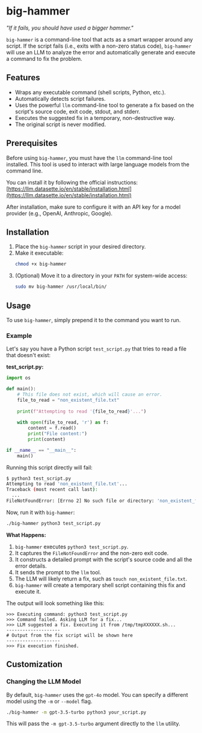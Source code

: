 # big-hammer

*"If it fails, you should have used a bigger hammer."*

`big-hammer` is a command-line tool that acts as a smart wrapper around any script. If the script fails (i.e., exits with a non-zero status code), `big-hammer` will use an LLM to analyze the error and automatically generate and execute a command to fix the problem.

## Features

-   Wraps any executable command (shell scripts, Python, etc.).
-   Automatically detects script failures.
-   Uses the powerful `llm` command-line tool to generate a fix based on the script's source code, exit code, stdout, and stderr.
-   Executes the suggested fix in a temporary, non-destructive way.
-   The original script is never modified.

## Prerequisites

Before using `big-hammer`, you must have the `llm` command-line tool installed. This tool is used to interact with large language models from the command line.

You can install it by following the official instructions:
[https://llm.datasette.io/en/stable/installation.html](https://llm.datasette.io/en/stable/installation.html)

After installation, make sure to configure it with an API key for a model provider (e.g., OpenAI, Anthropic, Google).

## Installation

1.  Place the `big-hammer` script in your desired directory.
2.  Make it executable:
    ```bash
    chmod +x big-hammer
    ```
3.  (Optional) Move it to a directory in your `PATH` for system-wide access:
    ```bash
    sudo mv big-hammer /usr/local/bin/
    ```

## Usage

To use `big-hammer`, simply prepend it to the command you want to run.

### Example

Let's say you have a Python script `test_script.py` that tries to read a file that doesn't exist:

**test_script.py:**
```python
import os

def main():
    # This file does not exist, which will cause an error.
    file_to_read = "non_existent_file.txt"
    
    print(f"Attempting to read '{file_to_read}'...")
    
    with open(file_to_read, 'r') as f:
        content = f.read()
        print("File content:")
        print(content)

if __name__ == "__main__":
    main()
```

Running this script directly will fail:
```bash
$ python3 test_script.py
Attempting to read 'non_existent_file.txt'...
Traceback (most recent call last):
  ...
FileNotFoundError: [Errno 2] No such file or directory: 'non_existent_file.txt'
```

Now, run it with `big-hammer`:
```bash
./big-hammer python3 test_script.py
```

**What Happens:**

1.  `big-hammer` executes `python3 test_script.py`.
2.  It captures the `FileNotFoundError` and the non-zero exit code.
3.  It constructs a detailed prompt with the script's source code and all the error details.
4.  It sends the prompt to the `llm` tool.
5.  The LLM will likely return a fix, such as `touch non_existent_file.txt`.
6.  `big-hammer` will create a temporary shell script containing this fix and execute it.

The output will look something like this:
```
>>> Executing command: python3 test_script.py
>>> Command failed. Asking LLM for a fix...
>>> LLM suggested a fix. Executing it from /tmp/tmpXXXXXX.sh...
--------------------
# Output from the fix script will be shown here
--------------------
>>> Fix execution finished.
```

## Customization

### Changing the LLM Model

By default, `big-hammer` uses the `gpt-4o` model. You can specify a different model using the `-m` or `--model` flag.

```bash
./big-hammer -m gpt-3.5-turbo python3 your_script.py
```
This will pass the `-m gpt-3.5-turbo` argument directly to the `llm` utility.
